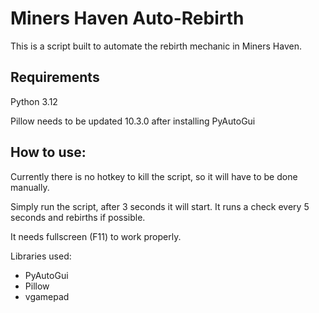 # Miners Haven Auto-Rebirth

This is a script built to automate the rebirth mechanic in Miners Haven. 

## Requirements
Python 3.12

Pillow needs to be updated 10.3.0 after installing PyAutoGui

## How to use:
Currently there is no hotkey to kill the script, so it will have to be done manually.

Simply run the script, after 3 seconds it will start. It runs a check every 5 seconds and rebirths if possible.

It needs fullscreen (F11) to work properly.


Libraries used:
- PyAutoGui
- Pillow
- vgamepad